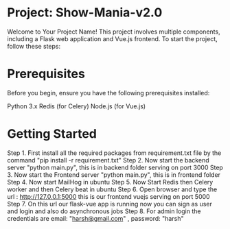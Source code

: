 # Project: Show-Mania-v2.0
Welcome to Your Project Name! This project involves multiple components, including a Flask web application and Vue.js frontend. To start the project, follow these steps:

# Prerequisites
Before you begin, ensure you have the following prerequisites installed:

Python 3.x
Redis (for Celery)
Node.js (for Vue.js)

# Getting Started
Step 1. First install all the required packages from requirement.txt file by the command "pip install -r requirement.txt"
Step 2. Now start the backend server "python main.py", this is in backend folder serving on port 3000
Step 3. Now start the Frontend server "python main.py", this is in frontend folder
Step 4. Now start MailHog in ubuntu
Step 5. Now Start Redis then Celery worker and then Celery beat in ubuntu
Step 6. Open browser and type the url : http://127.0.0.1:5000 this is our frontend vuejs serving on port 5000
Step 7. On this url our flask-vue app is running now you can sign as user and login  and also do asynchronous jobs
Step 8. For admin login the credentials are email: "harsh@gmail.com" , password: "harsh"
